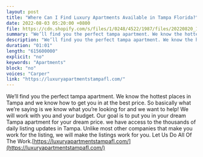```yaml
---
layout: post
title: "Where Can I Find Luxury Apartments Available in Tampa Florida?"
date: 2022-08-03 05:20:00 +0800
file: https://cdn.shopify.com/s/files/1/0248/4522/1987/files/20220820_1.mp3?v=1660957571
summary: "We’ll find you the perfect tampa apartment. We know the hottest places in Tampa and we know how to get you in at the best price. So basically what we’re saying is we know what you’re looking for and we want to help! We will work with you and your budget. Our goal is to put you in your dream Tampa apartment for your dream price. we have access to the thousands of daily listing updates in Tampa. Unlike most other companies that make you work for the listing, we will make the listings work for you. Let Us Do All Of The Work!"
description: "We’ll find you the perfect tampa apartment. We know the hottest places in Tampa and we know how to get you in at the best price. So basically what we’re saying is we know what you’re looking for and we want to help! We will work with you and your budget. Our goal is to put you in your dream Tampa apartment for your dream price. we have access to the thousands of daily listing updates in Tampa. Unlike most other companies that make you work for the listing, we will make the listings work for you. Let Us Do All Of The Work. <a href='https://luxuryapartmentstampafl.com/'>https://luxuryapartmentstampafl.com/</a>"
duration: "01:01"
length: "615600000"
explicit: "no"
keywords: "Apartments"
block: "no"
voices: "Carper"
link: "https://luxuryapartmentstampafl.com/"
---
```


We’ll find you the perfect tampa apartment. We know the hottest places in Tampa and we know how to get you in at the best price. So basically what we’re saying is we know what you’re looking for and we want to help! We will work with you and your budget. Our goal is to put you in your dream Tampa apartment for your dream price. we have access to the thousands of daily listing updates in Tampa. Unlike most other companies that make you work for the listing, we will make the listings work for you. Let Us Do All Of The Work.[https://luxuryapartmentstampafl.com/](https://luxuryapartmentstampafl.com/)
